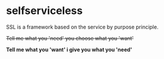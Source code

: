 # selfserviceless

SSL is a framework based on the service by purpose principle.

~~Tell me what you 'need' you choose what you 'want'~~

**Tell me what you 'want' i give you what you 'need'**




